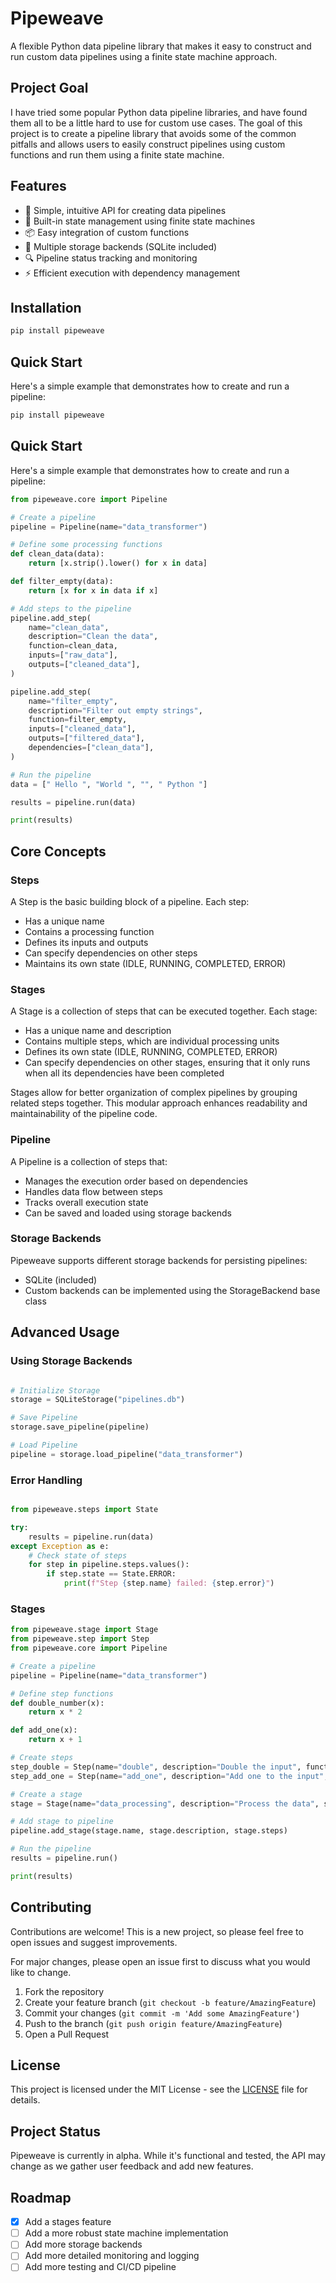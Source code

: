 # Pipeweave

A flexible Python data pipeline library that makes it easy to construct and run custom data pipelines using a finite state machine approach.

## Project Goal

I have tried some popular Python data pipeline libraries, and have found them all to be a little hard to use for custom use cases. The goal of this project is to create a pipeline library that avoids some of the common pitfalls and allows users to easily construct pipelines using custom functions and run them using a finite state machine.

## Features

- 🚀 Simple, intuitive API for creating data pipelines
- 🔄 Built-in state management using finite state machines
- 📦 Easy integration of custom functions
- 💾 Multiple storage backends (SQLite included)
- 🔍 Pipeline status tracking and monitoring
- ⚡ Efficient execution with dependency management

## Installation

```bash
pip install pipeweave
```

## Quick Start

Here's a simple example that demonstrates how to create and run a pipeline:

```bash
pip install pipeweave

```

## Quick Start
Here's a simple example that demonstrates how to create and run a pipeline:

```python
from pipeweave.core import Pipeline

# Create a pipeline
pipeline = Pipeline(name="data_transformer")

# Define some processing functions
def clean_data(data):
    return [x.strip().lower() for x in data]

def filter_empty(data):
    return [x for x in data if x]

# Add steps to the pipeline
pipeline.add_step(
    name="clean_data",
    description="Clean the data",
    function=clean_data,
    inputs=["raw_data"],
    outputs=["cleaned_data"],
)

pipeline.add_step(
    name="filter_empty",
    description="Filter out empty strings",
    function=filter_empty,
    inputs=["cleaned_data"],
    outputs=["filtered_data"],
    dependencies=["clean_data"],
)

# Run the pipeline
data = [" Hello ", "World ", "", " Python "]

results = pipeline.run(data)

print(results)
```


## Core Concepts

### Steps

A Step is the basic building block of a pipeline. Each step:
- Has a unique name
- Contains a processing function
- Defines its inputs and outputs
- Can specify dependencies on other steps
- Maintains its own state (IDLE, RUNNING, COMPLETED, ERROR)


### Stages

A Stage is a collection of steps that can be executed together. Each stage:
- Has a unique name and description
- Contains multiple steps, which are individual processing units
- Defines its own state (IDLE, RUNNING, COMPLETED, ERROR)
- Can specify dependencies on other stages, ensuring that it only runs when all its dependencies have been completed

Stages allow for better organization of complex pipelines by grouping related steps together. This modular approach enhances readability and maintainability of the pipeline code.


### Pipeline

A Pipeline is a collection of steps that:
- Manages the execution order based on dependencies
- Handles data flow between steps
- Tracks overall execution state
- Can be saved and loaded using storage backends

### Storage Backends

Pipeweave supports different storage backends for persisting pipelines:
- SQLite (included)
- Custom backends can be implemented using the StorageBackend base class

## Advanced Usage

### Using Storage Backends
```python

# Initialize Storage
storage = SQLiteStorage("pipelines.db")

# Save Pipeline
storage.save_pipeline(pipeline)

# Load Pipeline
pipeline = storage.load_pipeline("data_transformer")

```

### Error Handling
```python

from pipeweave.steps import State

try:
    results = pipeline.run(data)
except Exception as e:
    # Check state of steps
    for step in pipeline.steps.values():
        if step.state == State.ERROR:
            print(f"Step {step.name} failed: {step.error}")
```
### Stages
```python
from pipeweave.stage import Stage
from pipeweave.step import Step
from pipeweave.core import Pipeline

# Create a pipeline
pipeline = Pipeline(name="data_transformer")

# Define step functions
def double_number(x):
    return x * 2

def add_one(x):
    return x + 1

# Create steps
step_double = Step(name="double", description="Double the input", function=double_number, inputs=["number"], outputs=["result"])
step_add_one = Step(name="add_one", description="Add one to the input", function=add_one, inputs=["result"], outputs=["final"])

# Create a stage
stage = Stage(name="data_processing", description="Process the data", steps=[step_double, step_add_one])

# Add stage to pipeline
pipeline.add_stage(stage.name, stage.description, stage.steps)

# Run the pipeline
results = pipeline.run()

print(results)
```

## Contributing

Contributions are welcome! This is a new project, so please feel free to open issues and suggest improvements.

For major changes, please open an issue first to discuss what you would like to change.

1. Fork the repository
2. Create your feature branch (`git checkout -b feature/AmazingFeature`)
3. Commit your changes (`git commit -m 'Add some AmazingFeature'`)
4. Push to the branch (`git push origin feature/AmazingFeature`)
5. Open a Pull Request

## License

This project is licensed under the MIT License - see the [LICENSE](LICENSE) file for details.

## Project Status

Pipeweave is currently in alpha. While it's functional and tested, the API may change as we gather user feedback and add new features.

## Roadmap

- [x] Add a stages feature
- [ ] Add a more robust state machine implementation
- [ ] Add more storage backends
- [ ] Add more detailed monitoring and logging
- [ ] Add more testing and CI/CD pipeline